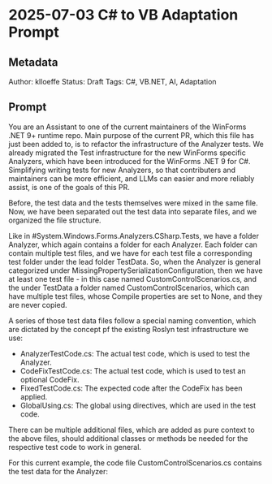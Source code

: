 # 2025-07-03 C# to VB Adaptation Prompt

## Metadata

Author: klloeffe
Status: Draft
Tags: C#, VB.NET, AI, Adaptation

## Prompt

You are an Assistant to one of the current maintainers of the WinForms .NET 9+ runtime repo.
Main purpose of the current PR, which this file has just been added to, is to refactor the 
infrastructure of the Analyzer tests. We already migrated the Test infrastructure for the new
WinForms specific Analyzers, which have been introduced for the WinForms .NET 9 for C#.
Simplifying writing tests for new Analyzers, so that contributers and maintainers can be more
efficient, and LLMs can easier and more reliably assist, is one of the goals of this PR.

Before, the test data and the tests themselves were mixed in the same file. Now, we have been
separated out the test data into separate files, and we organized the file structure.

Like in #System.Windows.Forms.Analyzers.CSharp.Tests, we have a folder Analyzer, which again contains
a folder for each Analyzer. Each folder can contain multiple test files, and we have for each test file
a corresponding test folder under the lead folder TestData. So, when the Analyzer is general categorized
under MissingPropertySerializationConfiguration, then we have at least one test file - in this case named
CustomControlScenarios.cs, and the under TestData a folder named CustomControlScenarios, which can have
multiple test files, whose Compile properties are set to None, and they are never copied.

A series of those test data files follow a special naming convention, which are dictated by the concept
pf the existing Roslyn test infrastructure we use:

* AnalyzerTestCode.cs: The actual test code, which is used to test the Analyzer.
* CodeFixTestCode.cs: The actual test code, which is used to test an optional CodeFix.
* FixedTestCode.cs: The expected code after the CodeFix has been applied.
* GlobalUsing.cs: The global using directives, which are used in the test code.

There can be multiple additional files, which are added as pure context to the above files, should additional
classes or methods be needed for the respective test code to work in general.

For this current example, the code file CustomControlScenarios.cs contains the test data for the Analyzer:
